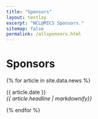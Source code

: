 ```yaml
---
title: "Sponsors"
layout: textlay
excerpt: "NCL@MICS Sponsors."
sitemap: false
permalink: /allsponsors.html
---
```


# Sponsors

{% for article in site.data.news %}
<p>{{ article.date }} <br>
<em>{{ article.headline | markdownify}}</em></p>
{% endfor %}
